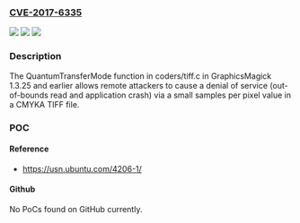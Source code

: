 ### [CVE-2017-6335](https://cve.mitre.org/cgi-bin/cvename.cgi?name=CVE-2017-6335)
![](https://img.shields.io/static/v1?label=Product&message=n%2Fa&color=blue)
![](https://img.shields.io/static/v1?label=Version&message=n%2Fa&color=blue)
![](https://img.shields.io/static/v1?label=Vulnerability&message=n%2Fa&color=brighgreen)

### Description

The QuantumTransferMode function in coders/tiff.c in GraphicsMagick 1.3.25 and earlier allows remote attackers to cause a denial of service (out-of-bounds read and application crash) via a small samples per pixel value in a CMYKA TIFF file.

### POC

#### Reference
- https://usn.ubuntu.com/4206-1/

#### Github
No PoCs found on GitHub currently.

